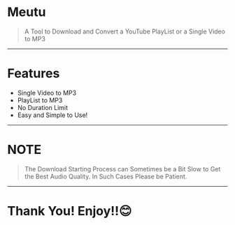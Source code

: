 # Meutu
> A Tool to Download and Convert a YouTube PlayList or a Single Video to MP3
***
# Features
* Single Video to MP3
* PlayList to MP3
* No Duration Limit
* Easy and Simple to Use!
***
# NOTE
> The Download Starting Process can Sometimes be a Bit Slow to Get the Best Audio Quality. In Such Cases Please be Patient.
***
# Thank You! Enjoy!!😊
